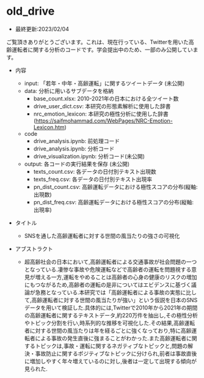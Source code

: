 # old_drive 
- 最終更新:2023/02/04

ご覧頂きありがとうございます。これは、現在行っている、Twitterを用いた高齢運転者に関する分析のコードです。学会提出中のため、一部のみ公開しています。 

- 内容
  - input: 「若年・中年・高齢運転」に関するツイートデータ (未公開)
  - data: 分析に用いるサブデータを格納
    - base_count.xlsx: 2010-2021年の日本における全ツイート数
    - drive_user_dict.csv: 本研究の形態素解析に使用した辞書
    - nrc_emotion_lexicon: 本研究の極性分析に使用した辞書 (https://saifmohammad.com/WebPages/NRC-Emotion-Lexicon.htm)
  - code
    - drive_analysis.ipynb: 前処理コード
    - drive_analysis.ipynb: 分析コード
    - drive_visualization.ipynb: 分析コード(未公開)
  - output: 各コードの実行結果を保存 (未公開)
    - texts_count.csv: 各データの日付別テキスト出現数
    - texts_freq.csv: 各データの日付別テキスト出現率
    - pn_dist_count.csv: 高齢運転データにおける極性スコアの分布(縦軸: 出現数)
    - pn_dist_freq.csv: 高齢運転データにおける極性スコアの分布(縦軸: 出現率)
  
  
- タイトル
  - SNSを通した高齢運転者に対する世間の風当たりの強さの可視化

- アブストラクト
  - 超高齢社会の日本において,高齢運転者による交通事故が社会問題の一つとなっている.凄惨な事故や危険運転などで高齢者の運転を問題視する意見が増える一方,運転をやめることは高齢者の心身の健康のリスクの増加にもつながるため,高齢者の運転の是非についてはエビデンスに基づく議論が急務となっている.本研究では「高齢運転者による事故の実態に比して,高齢運転者に対する世間の風当たりが強い」という仮説を日本のSNSデータを用いて検証した.具体的には,Twitterで2010年から2021年の期間の高齢運転者に関するテキストデータ,約220万件を抽出し,その極性分析やトピック分割を行い,時系列的な推移を可視化した.その結果,高齢運転者に対する世間の風当たりは年を経るごとに強くなっており,特に高齢運転者による事故の発生直後に強まることがわかった.また高齢運転者に関するトピックは,事故・運転に関するネガティブなトピックと,問題の解決・事故防止に関するポジティブなトピックに分けられ,前者は事故直後に増加しやすく年々増えているのに対し,後者は一定して出現する傾向が見られた.
